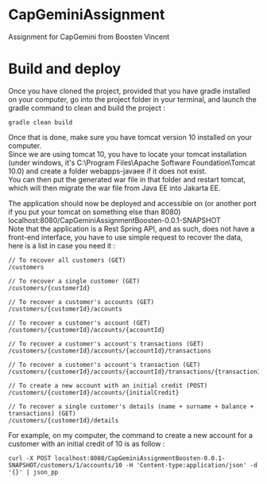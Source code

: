 # CapGeminiAssignment
Assignment for CapGemini from Boosten Vincent

# Build and deploy
Once you have cloned the project, provided that you have gradle installed on your computer, go into the project folder in your terminal, and launch the gradle command to clean and build the project :  
```
gradle clean build
```
Once that is done, make sure you have tomcat version 10 installed on your computer.  
Since we are using tomcat 10, you have to locate your tomcat installation (under windows, it's C:\Program Files\Apache Software Foundation\Tomcat 10.0) and create a folder webapps-javaee if it does not exist.  
You can then put the generated war file in that folder and restart tomcat, which will then migrate the war file from Java EE into Jakarta EE.
  
The application should now be deployed and accessible on (or another port if you put your tomcat on something else than 8080) localhost:8080/CapGeminiAssignmentBoosten-0.0.1-SNAPSHOT  
Note that the application is a Rest Spring API, and as such, does not have a front-end interface, you have to use simple request to recover the data, here is a list in case you need it :  
```
// To recover all customers (GET)
/customers
```
```
// To recover a single customer (GET)
/customers/{customerId}
```
```
// To recover a customer's accounts (GET)
/customers/{customerId}/accounts
```
```
// To recover a customer's account (GET)
/customers/{customerId}/accounts/{accountId}
```
```
// To recover a customer's account's transactions (GET)
/customers/{customerId}/accounts/{accountId}/transactions
```
```
// To recover a customer's account's transaction (GET)
/customers/{customerId}/accounts/{accountId}/transactions/{transactionId}
```
```
// To create a new account with an initial credit (POST)
/customers/{customerId}/accounts/{initialCredit}
```
```
// To recover a single customer's details (name + surname + balance + transactions) (GET)
/customers/{customerId}/details
```
For example, on my computer, the command to create a new account for a customer with an initial credit of 10 is as follow :  
```
curl -X POST localhost:8080/CapGeminiAssignmentBoosten-0.0.1-SNAPSHOT/customers/1/accounts/10 -H 'Content-type:application/json' -d '{}' | json_pp
```